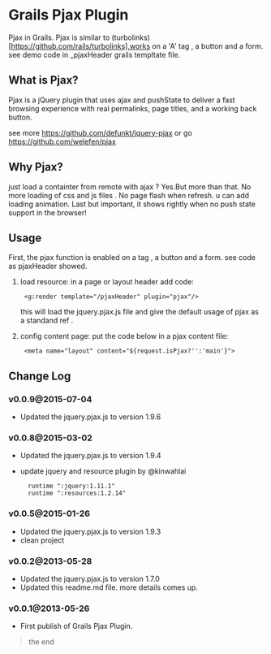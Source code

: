 Grails Pjax Plugin
=========================
Pjax in Grails.
Pjax is similar to (turbolinks)[https://github.com/rails/turbolinks],works on a 'A' tag , a button and a form. see demo code in _pjaxHeader grails templtate file.

## What is Pjax?
Pjax is a jQuery plugin that uses ajax and pushState to deliver a fast browsing experience with real permalinks, page titles, and a working back button.

see more https://github.com/defunkt/jquery-pjax or go https://github.com/welefen/pjax

## Why Pjax?
just load a containter from remote with ajax ? 
Yes.But more than that.
No more loading of css and js files . No page flash when refresh. u can add loading animation. 
Last but important, it shows rightly when no push state support in the browser!

## Usage

First, the pjax function is enabled on a tag , a button and a form. see code as pjaxHeader showed.

1. load resource: in a page or layout header add code:

        <g:render template="/pjaxHeader" plugin="pjax"/>

    this will load the jquery.pjax.js file and give the default usage of pjax as a standand ref .
2. config content page: put the code below in a pjax content file:

        <meta name="layout" content="${request.isPjax?'':'main'}">

## Change Log

### v0.0.9@2015-07-04
- Updated the jquery.pjax.js to version 1.9.6

### v0.0.8@2015-03-02
- Updated the jquery.pjax.js to version 1.9.4
- update jquery and resource plugin by @kinwahlai 

        runtime ":jquery:1.11.1"
        runtime ":resources:1.2.14"

### v0.0.5@2015-01-26
- Updated the jquery.pjax.js to version 1.9.3
- clean project

### v0.0.2@2013-05-28
- Updated the jquery.pjax.js to version 1.7.0
- Updated this readme.md file. more details comes up.

### v0.0.1@2013-05-26
- First publish of Grails Pjax Plugin.

> the end


